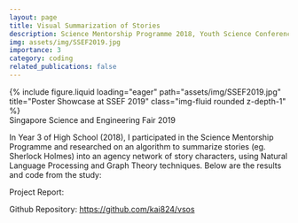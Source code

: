 ```yaml
---
layout: page
title: Visual Summarization of Stories
description: Science Mentorship Programme 2018, Youth Science Conference Distinction
img: assets/img/SSEF2019.jpg
importance: 3
category: coding
related_publications: false
---
```


<div class="col-sm mt-3 mt-md-0">
        {% include figure.liquid loading="eager" path="assets/img/SSEF2019.jpg" title="Poster Showcase at SSEF 2019" class="img-fluid rounded z-depth-1" %}
</div>
<div class="caption">
    Singapore Science and Engineering Fair 2019
</div>

In Year 3 of High School (2018), I participated in the Science Mentorship Programme and researched on an algorithm to summarize stories (eg. Sherlock Holmes) into an agency network of story characters, using Natural Language Processing and Graph Theory techniques. Below are the results and code from the study:

Project Report:

<a href="/assets/pdf/VSS.pdf"
            target="_blank"
            rel="noopener noreferrer"
            style = "font-size:50px"
            ><i class="fa-solid fa-file-pdf"></i
          ></a>

Github Repository: <a href="https://github.com/kai824/vsos">https://github.com/kai824/vsos</a>
